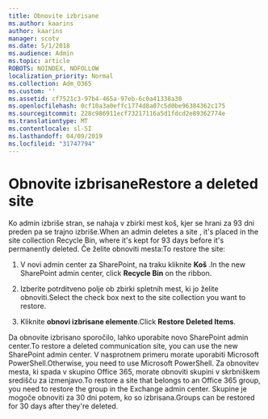 ```yaml
---
title: Obnovite izbrisane
ms.author: kaarins
author: kaarins
manager: scotv
ms.date: 5/1/2018
ms.audience: Admin
ms.topic: article
ROBOTS: NOINDEX, NOFOLLOW
localization_priority: Normal
ms.collection: Adm_O365
ms.custom: ''
ms.assetid: cf7521c3-97b4-465a-97eb-6c0a41338a30
ms.openlocfilehash: 0cf10a3a0effc1774d8a07c5d0be96384362c175
ms.sourcegitcommit: 228c986911ecf73217116a5d1fdcd2e89362774e
ms.translationtype: MT
ms.contentlocale: sl-SI
ms.lasthandoff: 04/09/2019
ms.locfileid: "31747794"
---
```

# <a name="restore-a-deleted-site"></a><span data-ttu-id="caddc-102">Obnovite izbrisane</span><span class="sxs-lookup"><span data-stu-id="caddc-102">Restore a deleted site</span></span>

<span data-ttu-id="caddc-103">Ko admin izbriše stran, se nahaja v zbirki mest koš, kjer se hrani za 93 dni preden pa se trajno izbriše.</span><span class="sxs-lookup"><span data-stu-id="caddc-103">When an admin deletes a site , it's placed in the site collection Recycle Bin, where it's kept for 93 days before it's permanently deleted.</span></span> <span data-ttu-id="caddc-104">Če želite obnoviti mesta:</span><span class="sxs-lookup"><span data-stu-id="caddc-104">To restore the site:</span></span>
  
1. <span data-ttu-id="caddc-105">V novi admin center za SharePoint, na traku kliknite **Koš** .</span><span class="sxs-lookup"><span data-stu-id="caddc-105">In the new SharePoint admin center, click **Recycle Bin** on the ribbon.</span></span> 
    
2. <span data-ttu-id="caddc-106">Izberite potrditveno polje ob zbirki spletnih mest, ki jo želite obnoviti.</span><span class="sxs-lookup"><span data-stu-id="caddc-106">Select the check box next to the site collection you want to restore.</span></span>
    
3. <span data-ttu-id="caddc-107">Kliknite **obnovi izbrisane elemente**.</span><span class="sxs-lookup"><span data-stu-id="caddc-107">Click **Restore Deleted Items**.</span></span>
    
<span data-ttu-id="caddc-108">Da obnovite izbrisano sporočilo, lahko uporabite novo SharePoint admin center.</span><span class="sxs-lookup"><span data-stu-id="caddc-108">To restore a deleted communication site, you can use the new SharePoint admin center.</span></span> <span data-ttu-id="caddc-109">V nasprotnem primeru morate uporabiti Microsoft PowerShell.</span><span class="sxs-lookup"><span data-stu-id="caddc-109">Otherwise, you need to use Microsoft PowerShell.</span></span> <span data-ttu-id="caddc-110">Za obnovitev mesta, ki spada v skupino Office 365, morate obnoviti skupini v skrbniškem središču za izmenjavo.</span><span class="sxs-lookup"><span data-stu-id="caddc-110">To restore a site that belongs to an Office 365 group, you need to restore the group in the Exchange admin center.</span></span> <span data-ttu-id="caddc-111">Skupine je mogoče obnoviti za 30 dni potem, ko so izbrisana.</span><span class="sxs-lookup"><span data-stu-id="caddc-111">Groups can be restored for 30 days after they're deleted.</span></span>
  

